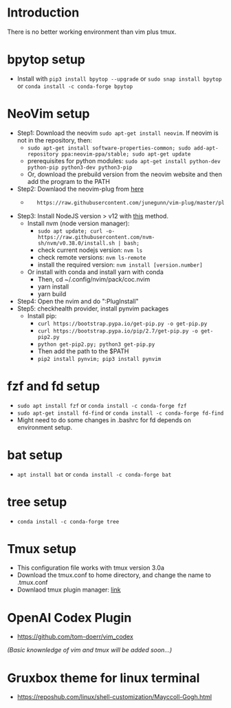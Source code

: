 # Introduction
There is no better working environment than vim plus tmux.

# bpytop setup
* Install with ```pip3 install bpytop --upgrade``` or ```sudo snap install bpytop``` or ```conda install -c conda-forge bpytop```

# NeoVim setup
* Step1: Download the neovim ```sudo apt-get install neovim```. If neovim is not in the repository, then:
  - ```sudo apt-get install software-properties-common; sudo add-apt-repository ppa:neovim-ppa/stable; sudo apt-get update```
  - prerequisites for python modules: ```sudo apt-get install python-dev python-pip python3-dev python3-pip```
  - Or, download the prebuild version from the neovim website and then add the program to the PATH
* Step2: Downlaod the neovim-plug from [here](https://github.com/junegunn/vim-plug)
  - ```sh -c 'curl -fLo "${XDG_DATA_HOME:-$HOME/.local/share}"/nvim/site/autoload/plug.vim --create-dirs \
       https://raw.githubusercontent.com/junegunn/vim-plug/master/plug.vim'```
* Step3: Install NodeJS version > v12 with [this](https://phoenixnap.com/kb/update-node-js-version) method.
  - Install nvm (node version manager): 
    - ```sudo apt update; curl -o- https://raw.githubusercontent.com/nvm-sh/nvm/v0.38.0/install.sh | bash; ```
    - check current nodejs version: ```nvm ls```
    - check remote versions: ```nvm ls-remote```
    - install the required version: ```nvm install [version.number]```
  - Or install with conda and install yarn with conda
    - Then, cd ~/.config/nvim/pack/coc.nvim
    - yarn install
    - yarn build
* Step4: Open the nvim and do ":PlugInstall"
* Step5: checkhealth provider, install pynvim packages
  - Install pip: 
    - ```curl https://bootstrap.pypa.io/get-pip.py -o get-pip.py```
    - ```curl https://bootstrap.pypa.io/pip/2.7/get-pip.py -o get-pip2.py```
    - ```python get-pip2.py; python3 get-pip.py```
    - Then add the path to the $PATH
    - ```pip2 install pynvim; pip3 install pynvim```

# fzf and fd setup
* ```sudo apt install fzf``` or ```conda install -c conda-forge fzf```
* ```sudo apt-get install fd-find``` or ```conda install -c conda-forge fd-find```
* Might need to do some changes in .bashrc for fd depends on environment setup.

# bat setup
* ```apt install bat``` or ```conda install -c conda-forge bat```

# tree setup
* ```conda install -c conda-forge tree```

# Tmux setup
* This configuration file works with tmux version 3.0a
* Download the tmux.conf to home directory, and change the name to .tmux.conf
* Downlaod tmux plugin manager: [link](https://github.com/tmux-plugins/tpm)

# OpenAI Codex Plugin
* https://github.com/tom-doerr/vim_codex



*(Basic knownledge of vim and tmux will be added soon...)*

# Gruxbox theme for linux terminal
* https://reposhub.com/linux/shell-customization/Mayccoll-Gogh.html
